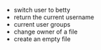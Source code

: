 * switch user to betty
* return the current username
* current user groups
* change owner of a file
* create an empty file
